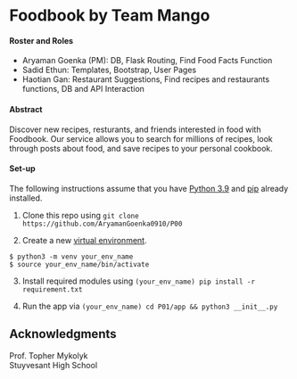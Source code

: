 # Foodbook by Team Mango

#### Roster and Roles
- Aryaman Goenka (PM): DB, Flask Routing, Find Food Facts Function
- Sadid Ethun: Templates, Bootstrap, User Pages
- Haotian Gan: Restaurant Suggestions, Find recipes and restaurants functions, DB and API Interaction 

#### Abstract
Discover new recipes, resturants, and friends interested in food with Foodbook. Our service allows you to search for millions of recipes, look through posts about food, and save recipes to your personal cookbook. 

#### Set-up

The following instructions assume that you have [Python 3.9](https://www.python.org/downloads/ "Download Python") and [pip](https://pip.pypa.io/en/stable/installation. "Install pip") already installed.

1. Clone this repo using `git clone https://github.com/AryamanGoenka0910/P00`

2. Create a new [virtual environment](https://docs.python.org/3/tutorial/venv.html "Virtual Environments in Python").

`$ python3 -m venv your_env_name`<br>
`$ source your_env_name/bin/activate`

3. Install required modules using `(your_env_name) pip install -r requirement.txt`

4. Run the app via `(your_env_name) cd P01/app && python3 __init__.py`

## Acknowledgments
Prof. Topher Mykolyk <br>
Stuyvesant High School
